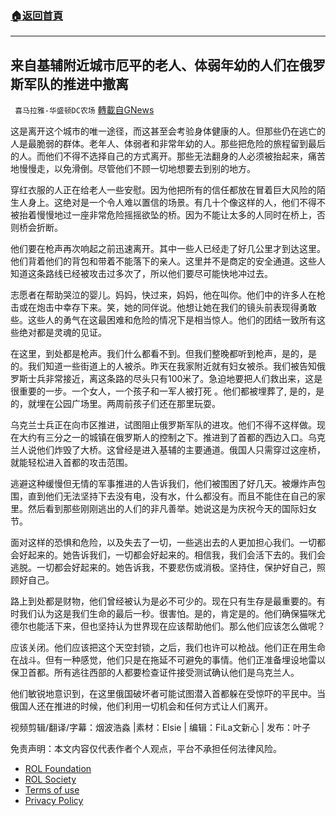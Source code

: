 ###  [:house:返回首頁](https://github.com/ourhimalayas/txt)
---


## 来自基辅附近城市厄平的老人、体弱年幼的人们在俄罗斯军队的推进中撤离
` 喜马拉雅-华盛顿DC农场` [轉載自GNews](https://gnews.org/zh-hans/2147318/)

这是离开这个城市的唯一途径，而这甚至会考验身体健康的人。但那些仍在逃亡的人是最脆弱的群体。老年人、体弱者和非常年幼的人。那些把危险的旅程留到最后的人。而他们不得不选择自己的方式离开。那些无法翻身的人必须被抬起来，痛苦地慢慢走，以免滑倒。尽管他们不顾一切地想要去到别的地方。

穿红衣服的人正在给老人一些安慰。因为他把所有的信任都放在冒着巨大风险的陌生人身上。这绝对是一个令人难以置信的场景。有几十个像这样的人，他们不得不被抬着慢慢地过一座非常危险摇摇欲坠的桥。因为不能让太多的人同时在桥上，否则桥会折断。

他们要在枪声再次响起之前迅速离开。其中一些人已经走了好几公里才到达这里。他们背着他们的背包和带着不能落下的亲人。这里并不是商定的安全通道。这些人知道这条路线已经被攻击过多次了，所以他们要尽可能快地冲过去。

志愿者在帮助哭泣的婴儿。妈妈，快过来，妈妈，他在叫你。他们中的许多人在枪击或在炮击中幸存下来。笑，她的同伴说。他想让她在我们的镜头前表现得勇敢些。这些人的勇气在这最困难和危险的情况下是相当惊人。他们的团结一致所有这些绝对都是灵魂的见证。

在这里，到处都是枪声。我们什么都看不到。但我们整晚都听到枪声，是的，是的。我们知道一些街道上的人被杀。昨天在我家附近就有妇女被杀。我们被告知俄罗斯士兵非常接近，离这条路的尽头只有100米了。急迫地要把人们救出来，这是很重要的一步。一个女人，一个孩子和一军人被打死 。他们都被埋葬了, 是的，是的，就埋在公园广场里。两周前孩子们还在那里玩耍。

乌克兰士兵正在向市区推进，试图阻止俄罗斯军队的进攻。他们不得不这样做。现在大约有三分之一的城镇在俄罗斯人的控制之下。推进到了首都的西边入口。乌克兰人说他们炸毁了大桥。这曾经是进入基辅的主要通道。俄国人只需穿过这座桥，就能轻松进入首都的攻击范围。

逃避这种缓慢但无情的军事推进的人告诉我们，他们被围困了好几天。被爆炸声包围，直到他们无法坚持下去没有电，没有水，什么都没有。而且不能住在自己的家里。然后看到那些刚刚逃出的人们的非凡善举。她说这是为庆祝今天的国际妇女节。

面对这样的恐惧和危险，以及失去了一切，一些逃出去的人更加担心我们。一切都会好起来的。她告诉我们，一切都会好起来的。相信我，我们会活下去的。我们会逃脱。一切都会好起来的。她告诉我，不要悲伤或消极。坚持住，保护好自己，照顾好自己。

路上到处都是财物，他们曾经被认为是必不可少的。现在只有生存是最重要的。有时我们认为这是我们生命的最后一秒。很害怕。是的，肯定是的。他们确保猫咪尤德尔也能活下来，但也坚持认为世界现在应该帮助他们。那么他们应该怎么做呢？

应该关闭。他们应该把这个天空封锁，之后，我们也许可以枪战。他们正在用生命在战斗。但有一种感觉，他们只是在拖延不可避免的事情。他们正准备埋设地雷以保卫首都。所有逃往西部的人都要检查证件接受测试确认他们是乌克兰人。

他们敏锐地意识到，在这里俄国破坏者可能试图潜入首都躲在受惊吓的平民中。当俄国人还在推进的时候，他们利用一切机会和任何方式让人们离开。



视频剪辑/翻译/字幕：烟波浩淼 |素材：Elsie | 编辑：FiLa文新心 | 发布：叶子

 

免责声明：本文内容仅代表作者个人观点，平台不承担任何法律风险。

- [ROL Foundation](https://rolfoundation.org/)
- [ROL Society](https://rolsociety.org/)
- [Terms of use](https://gnews.org/terms-of-use-3/)
- [Privacy Policy](https://gnews.org/privacy-policy/)
